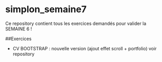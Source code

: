# simplon_semaine7

Ce repository contient tous les exercices demandés pour valider la SEMAINE 6 !

##Exercices

- CV BOOTSTRAP : nouvelle version (ajout effet scroll + portfolio)
voir repository